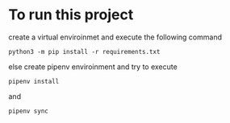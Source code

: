 # To run this project
create a virtual enviroinmet
and execute the following command

`python3 -m pip install -r requirements.txt`

else create pipenv enviroinment and try to execute

`pipenv install`

and

`pipenv sync`